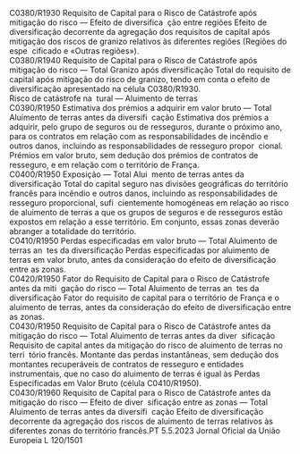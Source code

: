  
C0380/R1930  Requisito de Capital para 
o Risco de Catástrofe 
após mitigação do risco 
— Efeito de diversifica ­
ção entre regiões  Efeito de diversificação decorrente da agregação dos requisitos de capital após 
mitigação dos riscos de granizo relativos às diferentes regiões (Regiões do espe ­
cificado e «Outras regiões»).  
C0380/R1940  Requisito de Capital para 
o Risco de Catástrofe 
após mitigação do risco 
— Total Granizo após 
diversificação  Total do requisito de capital após mitigação do risco de granizo, tendo em conta o 
efeito de diversificação apresentado na célula C0380/R1930.  
Risco de catástrofe na ­
tural — Aluimento de 
terras  
C0390/R1950  Estimativa dos prémios a 
adquirir em valor bruto 
— Total Aluimento de 
terras antes da diversifi ­
cação  Estimativa dos prémios a adquirir, pelo grupo de seguros ou de resseguros, 
durante o próximo ano, para os contratos em relação com as responsabilidades 
de incêndio e outros danos, incluindo as responsabilidades de resseguro propor ­
cional. 
Prémios em valor bruto, sem dedução dos prémios de contratos de resseguro, e 
em relação com o território de França.  
C0400/R1950  Exposição — Total Alui ­
mento de terras antes da 
diversificação  Total do capital seguro nas divisões geográficas do território francês para incêndio 
e outros danos, incluindo as responsabilidades de resseguro proporcional, sufi ­
cientemente homogéneas em relação ao risco de aluimento de terras a que os 
grupos de seguros e de resseguros estão expostos em relação a esse território. Em 
conjunto, essas zonas deverão abranger a totalidade do território.  
C0410/R1950  Perdas especificadas em 
valor bruto — Total 
Aluimento de terras an ­
tes da diversificação  Perdas especificadas por aluimento de terras em valor bruto, antes da consideração 
do efeito de diversificação entre as zonas.  
C0420/R1950  Fator do Requisito de 
Capital para o Risco de 
Catástrofe antes da miti ­
gação do risco — Total 
Aluimento de terras an ­
tes da diversificação  Fator do requisito de capital para o território de França e o aluimento de terras, 
antes da consideração do efeito de diversificação entre as zonas.  
C0430/R1950  Requisito de Capital para 
o Risco de Catástrofe 
antes da mitigação do 
risco — Total Aluimento 
de terras antes da diver ­
sificação  Requisito de capital antes da mitigação do risco de aluimento de terras no terri ­
tório francês. Montante das perdas instantâneas, sem dedução dos montantes 
recuperáveis de contratos de resseguro e entidades instrumentais, que no caso 
do aluimento de terras é igual às Perdas Especificadas em Valor Bruto (célula 
C0410/R1950).  
C0430/R1960  Requisito de Capital para 
o Risco de Catástrofe 
antes da mitigação do 
risco — Efeito de diver ­
sificação entre as zonas 
— Total Aluimento de 
terras antes da diversifi ­
cação  Efeito de diversificação decorrente da agregação dos riscos de aluimento de terras 
relativos às diferentes zonas do território francês.PT  5.5.2023 Jornal Oficial da União Europeia L 120/1501